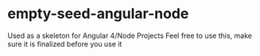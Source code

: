 # empty-seed-angular-node
Used as a skeleton for Angular 4/Node Projects
Feel free to use this, make sure it is finalized before you use it

